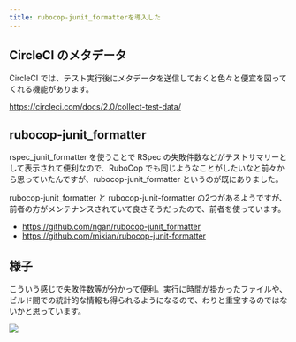 ```yaml
---
title: rubocop-junit_formatterを導入した
---
```


## CircleCI のメタデータ

CircleCI では、テスト実行後にメタデータを送信しておくと色々と便宜を図ってくれる機能があります。

<https://circleci.com/docs/2.0/collect-test-data/>

## rubocop-junit_formatter

rspec_junit_formatter を使うことで RSpec の失敗件数などがテストサマリーとして表示されて便利なので、RuboCop でも同じようなことがしたいなと前々から思っていたんですが、rubocop-junit_formatter というのが既にありました。

rubocop-junit_formatter と rubocop-junit-formatter の2つがあるようですが、前者の方がメンテナンスされていて良さそうだったので、前者を使っています。

- <https://github.com/ngan/rubocop-junit_formatter>
- <https://github.com/mikian/rubocop-junit-formatter>

## 様子

こういう感じで失敗件数等が分かって便利。実行に時間が掛かったファイルや、ビルド間での統計的な情報も得られるようになるので、わりと重宝するのではないかと思っています。

![](/images/2019-04-06-rubocop-junit-formatter-1.png)
